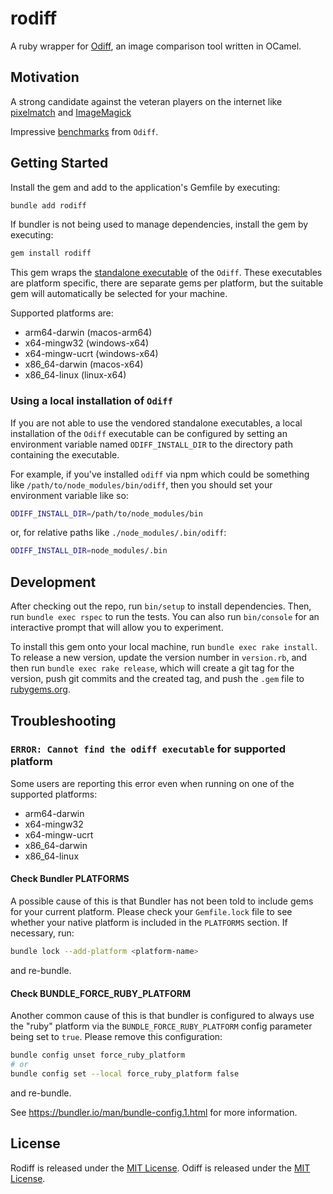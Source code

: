 # rodiff

A ruby wrapper for [Odiff](https://github.com/dmtrKovalenko/odiff), an image comparison tool written in OCamel.


## Motivation

A strong candidate against the veteran players on the internet like [pixelmatch](https://github.com/mapbox/pixelmatch) and [ImageMagick](https://github.com/ImageMagick/ImageMagick)

Impressive [benchmarks](https://github.com/dmtrKovalenko/odiff#benchmarks) from `Odiff`.


## Getting Started

Install the gem and add to the application's Gemfile by executing:
```sh
bundle add rodiff
```

If bundler is not being used to manage dependencies, install the gem by executing:
```sh
gem install rodiff
```

This gem wraps the [standalone executable](https://github.com/dmtrKovalenko/odiff#from-binaries) of the `Odiff`. These executables are platform specific, there are separate gems per platform, but the suitable gem will automatically be selected for your machine.

Supported platforms are:
- arm64-darwin (macos-arm64)
- x64-mingw32 (windows-x64)
- x64-mingw-ucrt (windows-x64)
- x86_64-darwin (macos-x64)
- x86_64-linux (linux-x64)

### Using a local installation of `Odiff`

If you are not able to use the vendored standalone executables, a local installation of the `Odiff` executable can be configured by setting an environment variable named `ODIFF_INSTALL_DIR` to the directory path containing the executable.

For example, if you've installed `odiff` via npm which could be something like `/path/to/node_modules/bin/odiff`, then you should set your environment variable like so:

``` sh
ODIFF_INSTALL_DIR=/path/to/node_modules/bin
```

or, for relative paths like `./node_modules/.bin/odiff`:

``` sh
ODIFF_INSTALL_DIR=node_modules/.bin
```

## Development

After checking out the repo, run `bin/setup` to install dependencies. Then, run `bundle exec rspec` to run the tests. You can also run `bin/console` for an interactive prompt that will allow you to experiment.

To install this gem onto your local machine, run `bundle exec rake install`. To release a new version, update the version number in `version.rb`, and then run `bundle exec rake release`, which will create a git tag for the version, push git commits and the created tag, and push the `.gem` file to [rubygems.org](https://rubygems.org).

## Troubleshooting

### `ERROR: Cannot find the odiff executable` for supported platform

Some users are reporting this error even when running on one of the supported platforms:
- arm64-darwin
- x64-mingw32
- x64-mingw-ucrt
- x86_64-darwin
- x86_64-linux

#### Check Bundler PLATFORMS

A possible cause of this is that Bundler has not been told to include gems for your current platform. Please check your `Gemfile.lock` file to see whether your native platform is included in the `PLATFORMS` section. If necessary, run:

``` sh
bundle lock --add-platform <platform-name>
```

and re-bundle.


#### Check BUNDLE_FORCE_RUBY_PLATFORM

Another common cause of this is that bundler is configured to always use the "ruby" platform via the
`BUNDLE_FORCE_RUBY_PLATFORM` config parameter being set to `true`. Please remove this configuration:

``` sh
bundle config unset force_ruby_platform
# or
bundle config set --local force_ruby_platform false
```

and re-bundle.

See https://bundler.io/man/bundle-config.1.html for more information.

## License

Rodiff is released under the [MIT License](https://opensource.org/licenses/MIT).
Odiff is released under the [MIT License](https://opensource.org/licenses/MIT).